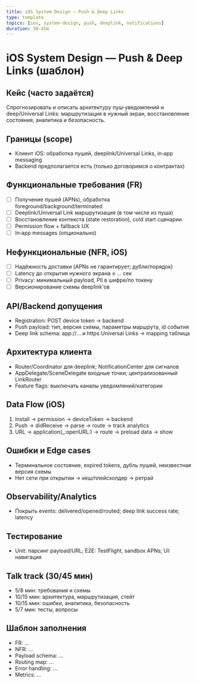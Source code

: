 ```yaml
---
title: iOS System Design — Push & Deep Links
type: template
topics: [ios, system-design, push, deeplink, notifications]
duration: 30-45m
---
```


# iOS System Design — Push & Deep Links (шаблон)

## Кейс (часто задаётся)
Спрогнозировать и описать архитектуру пуш‑уведомлений и deep/Universal Links: маршрутизация в нужный экран, восстановление состояния, аналитика и безопасность.

## Границы (scope)
- Клиент iOS: обработка пушей, deeplink/Universal Links, in‑app messaging
- Backend предполагается есть (только договоримся о контрактах)

## Функциональные требования (FR)
- [ ] Получение пушей (APNs), обработка foreground/background/terminated
- [ ] Deeplink/Universal Link маршрутизация (в том числе из пуша)
- [ ] Восстановление контекста (state restoration), cold start сценарии
- [ ] Permission flow + fallback UX
- [ ] In‑app messages (опционально)

## Нефункциональные (NFR, iOS)
- [ ] Надёжность доставки (APNs не гарантирует; дубли/порядок)
- [ ] Latency до открытия нужного экрана ≤ … сек
- [ ] Privacy: минимальный payload, PII в шифре/по токену
- [ ] Версионирование схемы deeplink'ов

## API/Backend допущения
- Registration: POST device token → backend
- Push payload: тип, версия схемы, параметры маршрута, id события
- Deep link schema: app://… и https Universal Links → mapping таблица

## Архитектура клиента
- Router/Coordinator для deeplink; NotificationCenter для сигналов
- AppDelegate/SceneDelegate входные точки; централизованный LinkRouter
- Feature flags: выключать каналы уведомлений/категории

## Data Flow (iOS)
1) Install → permission → deviceToken → backend
2) Push → didReceive → parse → route → track analytics
3) URL → application(_:openURL:) → route → preload data → show

## Ошибки и Edge cases
- Терминальное состояние, expired tokens, дубль пушей, неизвестная версия схемы
- Нет сети при открытии → кеш/плейсхолдер → ретрай

## Observability/Analytics
- Покрыть events: delivered/opened/routed; deep link success rate; latency

## Тестирование
- Unit: парсинг payload/URL; E2E: TestFlight, sandbox APNs; UI: навигация

## Talk track (30/45 мин)
- 5/8 мин: требования и схемы
- 10/15 мин: архитектура, маршрутизация, стейт
- 10/15 мин: ошибки, аналитика, безопасность
- 5/7 мин: тесты, вопросы

## Шаблон заполнения
- FR: …
- NFR: …
- Payload schema: …
- Routing map: …
- Error handling: …
- Metrics: …

